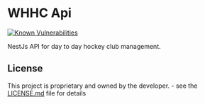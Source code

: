 # WHHC Api

[![Known Vulnerabilities](https://snyk.io/test/github/JaredPh/whhc-api/badge.svg)](https://snyk.io/test/github/JaredPh/whhc-api)

NestJs API for day to day hockey club management. 

## License

This project is proprietary and owned by the developer. - see the [LICENSE.md](LICENSE.md) file for details